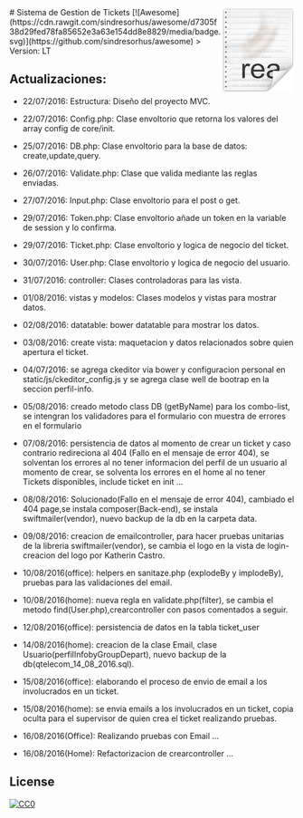 <img src="icon.png" align="right" />
# Sistema de Gestion de Tickets [![Awesome](https://cdn.rawgit.com/sindresorhus/awesome/d7305f38d29fed78fa85652e3a63e154dd8e8829/media/badge.svg)](https://github.com/sindresorhus/awesome)
> Version: LT




## Actualizaciones:

- 22/07/2016: Estructura: Diseño del proyecto MVC.

- 22/07/2016: Config.php: Clase envoltorio que retorna los valores del array config de core/init.

- 25/07/2016: DB.php: Clase envoltorio para la base de datos: create,update,query.

- 26/07/2016: Validate.php: Clase que valida mediante las reglas enviadas.

- 27/07/2016: Input.php: Clase envoltorio para el post o get.

- 29/07/2016: Token.php: Clase envoltorio añade un token en la variable de session y lo confirma.

- 29/07/2016: Ticket.php: Clase envoltorio y logica de negocio del ticket.

- 30/07/2016: User.php: Clase envoltorio y logica de negocio del usuario.

- 31/07/2016: controller: Clases controladoras para las vista.

- 01/08/2016: vistas y modelos: Clases modelos y vistas para mostrar datos.

- 02/08/2016: datatable: bower datatable para mostrar los datos.

- 03/08/2016: create vista: maquetacion y datos relacionados sobre quien apertura el ticket.

- 04/07/2016: se agrega ckeditor via bower y configuracion personal en static/js/ckeditor_config.js y se agrega clase well de bootrap en la seccion perfil-info.

- 05/08/2016: creado metodo class DB (getByName) para los combo-list, se intengran los validadores para el formulario con muestra de errores en el formulario

- 07/08/2016: persistencia de datos al momento de crear un ticket y caso contrario redireciona al 404 (Fallo en el mensaje de error 404), se solventan los errores al no tener informacion del perfil de un usuario al momento de crear, se solventa los errores en el home al no tener Tickets disponibles, include ticket en init ...

- 08/08/2016: Solucionado(Fallo en el mensaje de error 404), cambiado el 404 page,se instala composer(Back-end), se instala swiftmailer(vendor), nuevo backup de la db en la carpeta data.

- 09/08/2016: creacion de emailcontroller, para hacer pruebas unitarias de la libreria swiftmailer(vendor), se cambia el logo en la vista de login- creacion del logo por Katherin Castro.

- 10/08/2016(office): helpers en sanitaze.php (explodeBy y implodeBy), pruebas para las validaciones del email.

- 10/08/2016(home): nueva regla en validate.php(filter), se cambia el metodo find(User.php),crearcontroller con pasos comentados a seguir.

- 12/08/2016(office): persistencia de datos en la tabla ticket_user

- 14/08/2016(home): creacion de la clase Email, clase Usuario(perfilInfobyGroupDepart), nuevo backup de la db(qtelecom_14_08_2016.sql).

- 15/08/2016(office): elaborando el proceso de envio de email a los involucrados en un ticket.

- 15/08/2016(home): se envia emails a los involucrados en un ticket, copia oculta para el supervisor de quien crea el ticket realizando pruebas.

- 16/08/2016(Office): Realizando pruebas con Email ...

- 16/08/2016(Home): Refactorizacion de crearcontroller ...

## License

[![CC0](https://licensebuttons.net/p/zero/1.0/88x31.png)](http://creativecommons.org/publicdomain/zero/1.0/)
